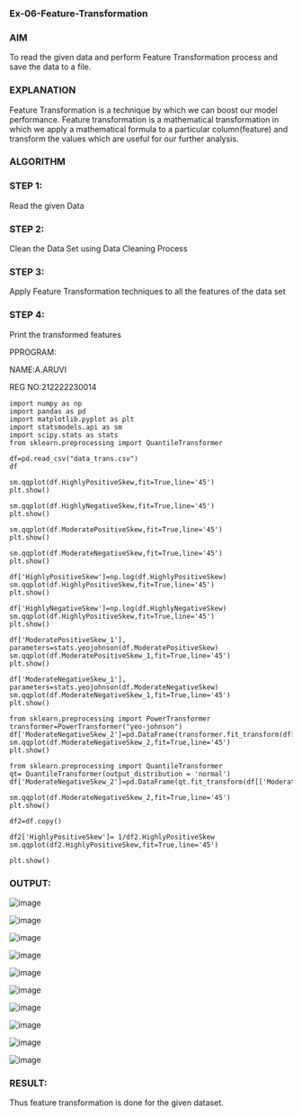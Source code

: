 ### Ex-06-Feature-Transformation

### AIM

To read the given data and perform Feature Transformation process and save the data to a file.

### EXPLANATION

Feature Transformation is a technique by which we can boost our model performance. Feature transformation is a mathematical transformation in which we apply a mathematical formula to a particular column(feature) and transform the values which are useful for our further analysis.

### ALGORITHM

### STEP 1:

Read the given Data

### STEP 2:

Clean the Data Set using Data Cleaning Process

### STEP 3:

Apply Feature Transformation techniques to all the features of the data set

### STEP 4:

Print the transformed features

PPROGRAM:

NAME:A.ARUVI

REG NO:212222230014

```
import numpy as np
import pandas as pd
import matplotlib.pyplot as plt
import statsmodels.api as sm
import scipy.stats as stats
from sklearn.preprocessing import QuantileTransformer

df=pd.read_csv("data_trans.csv")
df

sm.qqplot(df.HighlyPositiveSkew,fit=True,line='45')
plt.show()

sm.qqplot(df.HighlyNegativeSkew,fit=True,line='45')
plt.show()

sm.qqplot(df.ModeratePositiveSkew,fit=True,line='45')
plt.show()

sm.qqplot(df.ModerateNegativeSkew,fit=True,line='45')
plt.show()

df['HighlyPositiveSkew']=np.log(df.HighlyPositiveSkew)
sm.qqplot(df.HighlyPositiveSkew,fit=True,line='45')
plt.show()

df['HighlyNegativeSkew']=np.log(df.HighlyNegativeSkew)
sm.qqplot(df.HighlyPositiveSkew,fit=True,line='45')
plt.show()

df['ModeratePositiveSkew_1'], parameters=stats.yeojohnson(df.ModeratePositiveSkew)
sm.qqplot(df.ModeratePositiveSkew_1,fit=True,line='45')
plt.show()

df['ModerateNegativeSkew_1'], parameters=stats.yeojohnson(df.ModerateNegativeSkew)
sm.qqplot(df.ModerateNegativeSkew_1,fit=True,line='45')
plt.show()

from sklearn.preprocessing import PowerTransformer
transformer=PowerTransformer("yeo-johnson")
df['ModerateNegativeSkew_2']=pd.DataFrame(transformer.fit_transform(df[['ModerateNegativeSkew']]))
sm.qqplot(df.ModerateNegativeSkew_2,fit=True,line='45')
plt.show()

from sklearn.preprocessing import QuantileTransformer
qt= QuantileTransformer(output_distribution = 'normal')
df['ModerateNegativeSkew_2']=pd.DataFrame(qt.fit_transform(df[['ModerateNegativeSkew']]))

sm.qqplot(df.ModerateNegativeSkew_2,fit=True,line='45')
plt.show()

df2=df.copy()

df2['HighlyPositiveSkew']= 1/df2.HighlyPositiveSkew
sm.qqplot(df2.HighlyPositiveSkew,fit=True,line='45')

plt.show()
```

### OUTPUT:

![image](https://user-images.githubusercontent.com/120443233/232683593-15851ac7-41a4-4561-8b62-87baa2802cc3.png)

![image](https://user-images.githubusercontent.com/120443233/232683623-c8eef1ad-e4db-496b-8e67-097cc26f3b77.png)

![image](https://user-images.githubusercontent.com/120443233/232683716-0b7f7e3f-2a09-4514-8fa9-f1f4b18f883a.png)

![image](https://user-images.githubusercontent.com/120443233/232684058-c3ce2796-4fc8-48de-b41b-3628706d16b0.png)

![image](https://user-images.githubusercontent.com/120443233/232684117-109e7697-ea60-4ef4-b454-bfa1da171c04.png)

![image](https://user-images.githubusercontent.com/120443233/232684174-3fade8f7-43d5-4dfa-903e-56eb274455e1.png)

![image](https://user-images.githubusercontent.com/120443233/232684222-b90fb423-ac1e-439e-9ed2-a3a3bca46999.png)

![image](https://user-images.githubusercontent.com/120443233/232684249-595ad637-5717-4675-858a-d84ff479b857.png)

![image](https://user-images.githubusercontent.com/120443233/232684282-dba73918-581a-4b32-884c-573acad2aca3.png)

![image](https://user-images.githubusercontent.com/120443233/232684513-7b324bfd-cc2e-4ae3-992b-fcb397452002.png)

### RESULT:

Thus feature transformation is done for the given dataset.

